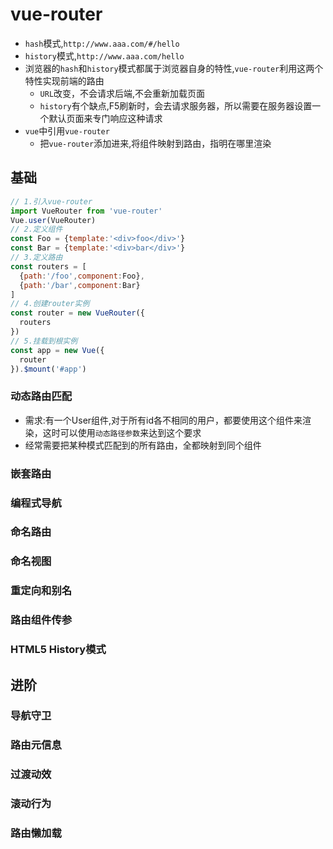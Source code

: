 # vue-router
- `hash`模式,`http://www.aaa.com/#/hello`
- `history`模式,`http://www.aaa.com/hello`
- 浏览器的`hash`和`history`模式都属于浏览器自身的特性,`vue-router`利用这两个特性实现前端的路由 
  + `URL`改变，不会请求后端,不会重新加载页面
  + `history`有个缺点,F5刷新时，会去请求服务器，所以需要在服务器设置一个默认页面来专门响应这种请求
- `vue`中引用`vue-router`
  + 把`vue-router`添加进来,将组件映射到路由，指明在哪里渲染 
## 基础
```JavaScript
// 1.引入vue-router
import VueRouter from 'vue-router'
Vue.user(VueRouter)
// 2.定义组件
const Foo = {template:'<div>foo</div>'}
const Bar = {template:'<div>bar</div>'}
// 3.定义路由
const routers = [
  {path:'/foo',component:Foo},
  {path:'/bar',component:Bar}
]
// 4.创建router实例
const router = new VueRouter({
  routers
})
// 5.挂载到根实例
const app = new Vue({
  router
}).$mount('#app')

```
### 动态路由匹配
- 需求:有一个User组件,对于所有id各不相同的用户，都要使用这个组件来渲染，这时可以使用`动态路径参数`来达到这个要求
- 经常需要把某种模式匹配到的所有路由，全都映射到同个组件

### 嵌套路由
### 编程式导航
### 命名路由
### 命名视图
### 重定向和别名
### 路由组件传参
### HTML5 History模式
## 进阶
### 导航守卫
### 路由元信息
### 过渡动效
### 滚动行为
### 路由懒加载
